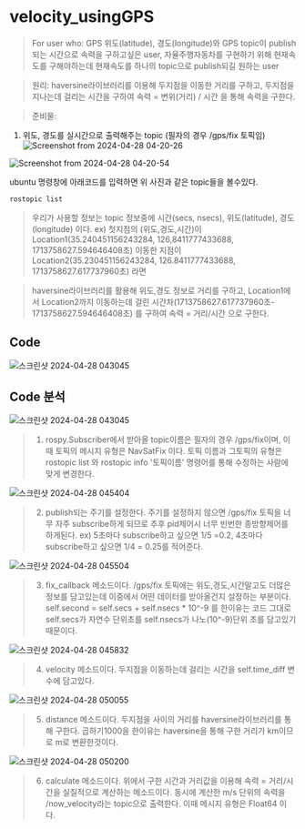 # velocity_usingGPS

> For user who: GPS 위도(latitude), 경도(longitude)와 GPS topic이 publish되는 시간으로 속력을 구하고싶은 user, 자율주행자동차를 구현하기 위해 현재속도를 구해야하는데 현재속도를 하나의 topic으로 publish되길 원하는 user

>원리: haversine라이브러리를 이용해 두지점을 이동한 거리를 구하고, 두지점을 지나는데 걸리는 시간을 구하여 속력 = 변위(거리) / 시간 을 통해 속력을 구한다.

>준비물: 

1) 위도, 경도를 실시간으로 출력해주는 topic (필자의 경우 /gps/fix 토픽임)
![Screenshot from 2024-04-28 04-20-26](https://github.com/donghyunkim39/velocity_usingGPS/assets/163104650/5aed531d-fdfc-479f-bd85-0473e8756716)

![Screenshot from 2024-04-28 04-20-54](https://github.com/donghyunkim39/velocity_usingGPS/assets/163104650/b20ad6a9-6949-4708-ba34-729eb8e0f100)

ubuntu 명령창에 아래코드를 입력하면 위 사진과 같은 topic들을 볼수있다.
```bash
rostopic list
```

>우리가 사용할 정보는 topic 정보중에 시간(secs, nsecs), 위도(latitude), 경도(longitude) 이다.
> ex) 첫지점의 (위도,경도,시간)이 Location1(35.240451156243284, 126,8411777433688, 1713758627.594646408초)
>     이동한 지점이 Location2(35.230451156243284, 126.8411777433688, 1713758627.617737960초) 라면

>haversine라이브러리를 활용해 위도,경도 정보로 거리를 구하고, Location1에서 Location2까지 이동하는데 걸린 시간차(1713758627.617737960초- 1713758627.594646408초) 를 구하여
>속력 = 거리/시간 으로 구한다.

## Code

![스크린샷 2024-04-28 043045](https://github.com/donghyunkim39/velocity_usingGPS/assets/163104650/8a291a04-8a2b-4c6c-a7fc-41e317b27e12)

## Code 분석

![스크린샷 2024-04-28 043045](https://github.com/donghyunkim39/velocity_usingGPS/assets/163104650/6ea18c6c-e909-419f-813b-a99623c799b5)
> 1) rospy.Subscriber에서 받아올 topic이름은 필자의 경우 /gps/fix이며, 이때 토픽의 메시지 유형은 NavSatFix 이다.
> 토픽 이름과 그토픽의 유형은 rostopic list 와 rostopic info '토픽이름' 명령어를 통해 수정하는 사람에 맞게 변경한다.


![스크린샷 2024-04-28 045404](https://github.com/donghyunkim39/velocity_usingGPS/assets/163104650/ec490360-0cb5-435a-832b-cf981a16c5be)
> 2) publish되는 주기를 설정한다. 주기를 설정하지 않으면 /gps/fix 토픽을 너무 자주 subscribe하게 되므로 추후 pid제어시 너무 빈번한 종방향제어를 하게된다.
> ex) 5초마다 subscribe하고 싶으면 1/5 =0.2, 4초마다 subscribe하고 싶으면 1/4 = 0.25를 적어준다.


![스크린샷 2024-04-28 045504](https://github.com/donghyunkim39/velocity_usingGPS/assets/163104650/cb179697-9911-4b87-9ba8-8ae4e4e91aa1)
> 3) fix_callback 메소드이다. /gps/fix 토픽에는 위도,경도,시간말고도 더많은 정보를 담고있는데 이중에서 어떤 데이터를 받아올건지 설정하는 부분이다.
> self.second = self.secs + self.nsecs * 10^-9 를 한이유는 코드 그대로 self.secs가 자연수 단위초를 self.nsecs가 나노(10^-9)단위 초를 담고있기때문이다.


![스크린샷 2024-04-28 045832](https://github.com/donghyunkim39/velocity_usingGPS/assets/163104650/08a626be-c910-4b06-9f46-6d4a1c73113b)
> 4) velocity 메소드이다. 두지점을 이동하는데 걸리는 시간을 self.time_diff 변수에 담고있다.



![스크린샷 2024-04-28 050055](https://github.com/donghyunkim39/velocity_usingGPS/assets/163104650/08b96f05-a566-440c-bbb7-0f58e4e08d18)
> 5) distance 메소드이다. 두지점을 사이의 거리를 haversine라이브러리를 통해 구한다. 곱하기1000을 한이유는 haversine을 통해 구한 거리가 km이므로 m로 변환한것이다.


![스크린샷 2024-04-28 050200](https://github.com/donghyunkim39/velocity_usingGPS/assets/163104650/1ed1d25e-4df1-4bc9-9ed2-0360803225b1)
> 6) calculate 메소드이다. 위에서 구한 시간과 거리값을 이용해 속력 = 거리/시간을 실질적으로 계산하는 메소드이다.
> 동시에 계산한 m/s 단위의 속력을 /now_velocity라는 topic으로 출력한다. 이때 메시지 유형은 Float64 이다.


